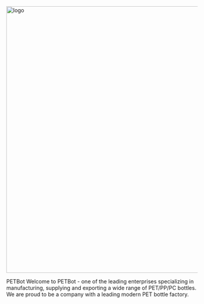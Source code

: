 
<img width="703" alt="logo" src="https://github.com/12dam12/PETBot/assets/162801115/b4e1cb2c-2c8d-4896-a92a-01c4bd3a2503">





   PETBot 
   Welcome to PETBot - one of the leading enterprises specializing in manufacturing, supplying and exporting a wide range of PET/PP/PC bottles. We are proud to be a company with a leading modern PET bottle factory.
